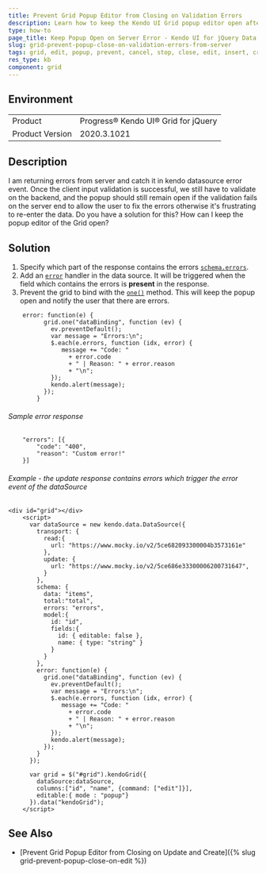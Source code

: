 ```yaml
---
title: Prevent Grid Popup Editor from Closing on Validation Errors
description: Learn how to keep the Kendo UI Grid popup editor open after an error occurs on the server.
type: how-to
page_title: Keep Popup Open on Server Error - Kendo UI for jQuery Data Grid
slug: grid-prevent-popup-close-on-validation-errors-from-server
tags: grid, edit, popup, prevent, cancel, stop, close, edit, insert, create, modal, reopen, keep, open, validation, fail, errors
res_type: kb
component: grid
---
```


## Environment

<table>
 <tr>
  <td>Product</td>
  <td>Progress® Kendo UI® Grid for jQuery</td> 
 </tr>
 <tr>
  <td>Product Version</td>
  <td>2020.3.1021</td>
 </tr>
</table>

## Description

I am returning errors from server and catch it in kendo datasource error event.  Once the client input validation is successful, we still have to validate on the backend, and the popup should still remain open if the validation fails on the server end to allow the user to fix the errors otherwise it's frustrating to re-enter the data. Do you have a solution for this? How can I keep the popup editor of the Grid open?

## Solution

1. Specify which part of the response contains the errors [`schema.errors`](/api/javascript/data/datasource/configuration/schema#schemaerrors).
1. Add an [`error`](/api/javascript/data/datasource/events/error) handler in the data source. It will be triggered when the field which contains the errors is **present** in the response.
1. Prevent the grid to bind with the [`one()`](/api/javascript/observable/methods/one) method. This will keep the popup open and notify the user that there are errors.

```
    error: function(e) {
          grid.one("dataBinding", function (ev) {
            ev.preventDefault();
            var message = "Errors:\n";            
            $.each(e.errors, function (idx, error) {             
               message += "Code: "
                 + error.code
                 + " | Reason: " + error.reason
              	 + "\n";
            });
            kendo.alert(message);
          });
        }
```

###### Sample error response

```
    "errors": [{
		"code": "400",
		"reason": "Custom error!"
	}]
```

###### Example - the update response contains errors which trigger the error event of the dataSource

```dojo
<div id="grid"></div>
    <script>
      var dataSource = new kendo.data.DataSource({
        transport: {
          read:{
            url: "https://www.mocky.io/v2/5ce682093300004b3573161e"
          },
          update: {
            url: "https://www.mocky.io/v2/5ce686e33300006200731647",
          }
        },
        schema: {
          data: "items",
          total:"total",
          errors: "errors",
          model:{
            id: "id",
            fields:{
              id: { editable: false },
              name: { type: "string" }
            }
          }
        },
        error: function(e) {
          grid.one("dataBinding", function (ev) {
            ev.preventDefault();
            var message = "Errors:\n";            
            $.each(e.errors, function (idx, error) {             
               message += "Code: "
                 + error.code
                 + " | Reason: " + error.reason
              	 + "\n";
            });
            kendo.alert(message);
          });
        }
      });

      var grid = $("#grid").kendoGrid({
        dataSource:dataSource,
        columns:["id", "name", {command: ["edit"]}],
        editable:{ mode : "popup"}
      }).data("kendoGrid");
    </script>
```

## See Also

* [Prevent Grid Popup Editor from Closing on Update and Create]({% slug grid-prevent-popup-close-on-edit %})
